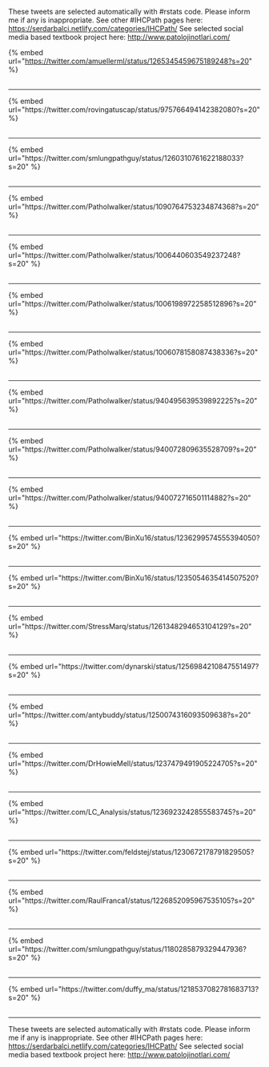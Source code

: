 

These tweets are selected automatically with #rstats code. Please inform me if any is inappropriate.
See other #IHCPath pages here: https://serdarbalci.netlify.com/categories/IHCPath/ 
See selected social media based textbook project here: http://www.patolojinotlari.com/

{% embed url="https://twitter.com/amuellerml/status/1265345459675189248?s=20" %}<br>
<br>
<hr>
{% embed url="https://twitter.com/rovingatuscap/status/975766494142382080?s=20" %}<br>
<br>
<hr>
{% embed url="https://twitter.com/smlungpathguy/status/1260310761622188033?s=20" %}<br>
<br>
<hr>
{% embed url="https://twitter.com/Patholwalker/status/1090764753234874368?s=20" %}<br>
<br>
<hr>
{% embed url="https://twitter.com/Patholwalker/status/1006440603549237248?s=20" %}<br>
<br>
<hr>
{% embed url="https://twitter.com/Patholwalker/status/1006198972258512896?s=20" %}<br>
<br>
<hr>
{% embed url="https://twitter.com/Patholwalker/status/1006078158087438336?s=20" %}<br>
<br>
<hr>
{% embed url="https://twitter.com/Patholwalker/status/940495639539892225?s=20" %}<br>
<br>
<hr>
{% embed url="https://twitter.com/Patholwalker/status/940072809635528709?s=20" %}<br>
<br>
<hr>
{% embed url="https://twitter.com/Patholwalker/status/940072716501114882?s=20" %}<br>
<br>
<hr>
{% embed url="https://twitter.com/BinXu16/status/1236299574555394050?s=20" %}<br>
<br>
<hr>
{% embed url="https://twitter.com/BinXu16/status/1235054635414507520?s=20" %}<br>
<br>
<hr>
{% embed url="https://twitter.com/StressMarq/status/1261348294653104129?s=20" %}<br>
<br>
<hr>
{% embed url="https://twitter.com/dynarski/status/1256984210847551497?s=20" %}<br>
<br>
<hr>
{% embed url="https://twitter.com/antybuddy/status/1250074316093509638?s=20" %}<br>
<br>
<hr>
{% embed url="https://twitter.com/DrHowieMell/status/1237479491905224705?s=20" %}<br>
<br>
<hr>
{% embed url="https://twitter.com/LC_Analysis/status/1236923242855583745?s=20" %}<br>
<br>
<hr>
{% embed url="https://twitter.com/feldstej/status/1230672178791829505?s=20" %}<br>
<br>
<hr>
{% embed url="https://twitter.com/RaulFranca1/status/1226852095967535105?s=20" %}<br>
<br>
<hr>
{% embed url="https://twitter.com/smlungpathguy/status/1180285879329447936?s=20" %}<br>
<br>
<hr>
{% embed url="https://twitter.com/duffy_ma/status/1218537082781683713?s=20" %}<br>
<br>
<hr>


These tweets are selected automatically with #rstats code. Please inform me if any is inappropriate.
See other #IHCPath pages here: https://serdarbalci.netlify.com/categories/IHCPath/ 
See selected social media based textbook project here: http://www.patolojinotlari.com/
